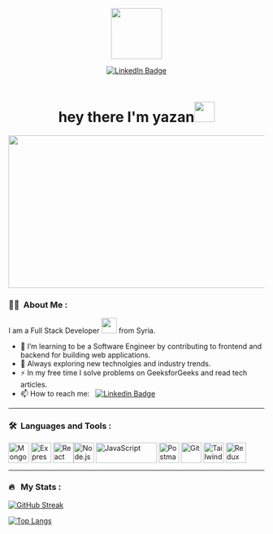 
<p align="center"><img src="https://media.giphy.com/media/M9gbBd9nbDrOTu1Mqx/giphy.gif" width="100"/></p>
<p align="center">
<a href="https://www.linkedin.com/in/yazanalkhalil"><img src="https://img.shields.io/badge/LinkedIn-blue?style=for-the-badge&logo=linkedin&logoColor=white" alt="LinkedIn Badge"></a>
</p>
<p align="center"><img src="https://komarev.com/ghpvc/?username=kakbar&style=flat-square&color=blue" alt=""></p>

<h1 align="center">hey there I'm yazan<img src="https://media.giphy.com/media/hvRJCLFzcasrR4ia7z/giphy.gif" width="40"></h1>

<p align="center"><img src="https://media.giphy.com/media/dWesBcTLavkZuG35MI/giphy.gif" width="600" height="300"  /></p>

### :woman_technologist: &nbsp;About Me :

I am a Full Stack Developer <img src="https://media.giphy.com/media/WUlplcMpOCEmTGBtBW/giphy.gif" width="30"> from Syria.

- 🔭 I’m learning to be a Software Engineer by contributing to frontend and backend for building web applications.
- 🌱 Always exploring new technolgies and industry trends.
- ⚡ In my free time I solve problems on GeeksforGeeks and read tech articles.
- 📫 How to reach me: &nbsp; [![Linkedin Badge](https://img.shields.io/badge/-yazanalkhalil-blue?style=flat&logo=Linkedin&logoColor=white)](https://www.linkedin.com/in/yazanalkhalil)

---

### 🛠 &nbsp;Languages and Tools :

<div style="display: flex; flex-wrap:wrap; align-items: center;">
  <img src="https://www.vectorlogo.zone/logos/mongodb/mongodb-icon.svg" title="MongoDB" alt="MongoDB" width="40" height="40"/>&nbsp;
  <img src="https://www.vectorlogo.zone/logos/expressjs/expressjs-icon.svg" title="Express.js" alt="Express.js" width="40" height="40"/>&nbsp;
  <img src="https://www.vectorlogo.zone/logos/reactjs/reactjs-icon.svg" title="React" alt="React" width="40" height="40"/>
  <img src="https://www.vectorlogo.zone/logos/nodejs/nodejs-icon.svg" title="Node.js" alt="Node.js" width="40" height="40"/>&nbsp;
  <img src="https://www.vectorlogo.zone/logos/javascript/javascript-horizontal.svg" title="JavaScript" alt="JavaScript" width="120" height="40"/>&nbsp;
  <img src="https://www.vectorlogo.zone/logos/getpostman/getpostman-icon.svg" title="Postman" alt="Postman" width="40" height="40"/>&nbsp;
  <img src="https://www.vectorlogo.zone/logos/git-scm/git-scm-icon.svg" title="Git" alt="Git" width="40" height="40"/>&nbsp;
  <img src="https://www.vectorlogo.zone/logos/tailwindcss/tailwindcss-icon.svg" title="Tailwind CSS" alt="Tailwind CSS" width="40" height="40"/>&nbsp;
  <img src="https://www.vectorlogo.zone/logos/js_redux/js_redux-icon.svg" title="Redux" alt="Redux" width="40" height="40"/>&nbsp;
</div>

---

### 🔥 &nbsp; My Stats :
[![GitHub Streak](http://github-readme-streak-stats.herokuapp.com?user=YazanAlkhalil&theme=dark&background=000000)](https://git.io/streak-stats)

[![Top Langs](https://github-readme-stats.vercel.app/api/top-langs/?username=YazanAlkhalil&layout=compact&theme=vision-friendly-dark)](https://github.com/anuraghazra/github-readme-stats)

